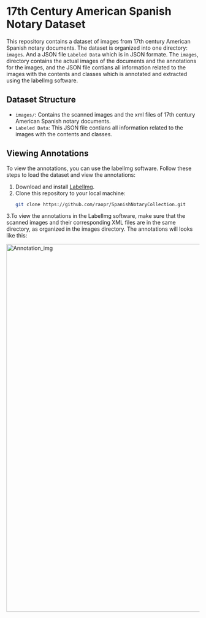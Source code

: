 # 17th Century American Spanish Notary Dataset

This repository contains a dataset of images from 17th century American Spanish notary documents. The dataset is organized into one directory: `images`. And a JSON file `Labeled Data` which is in JSON formate. The `images`, directory contains the actual images of the documents and the annotations for the images, and the JSON file contians all information related to the images with the contents and classes which is annotated and extracted using the labelImg software.

## Dataset Structure

- `images/`: Contains the scanned images and the xml files of 17th century American Spanish notary documents.
- `Labeled Data`: This JSON file contians all information related to the images with the contents and classes.

## Viewing Annotations

To view the annotations, you can use the labelImg software. Follow these steps to load the dataset and view the annotations:

1. Download and install [LabelImg](https://github.com/HumanSignal/labelImg).
2. Clone this repository to your local machine:
   ```bash
   git clone https://github.com/raopr/SpanishNotaryCollection.git

3.To view the annotations in the LabelImg software, make sure that the scanned images and their corresponding XML files are in the same directory, as organized in the images directory. The annotations will looks like this:


<img width="959" alt="Annotation_img" src="https://github.com/raopr/SpanishNotaryCollection/assets/58792703/14c8dd22-4ac7-41a5-96d7-bde753d231f7">

